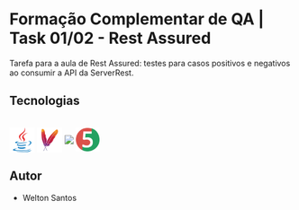 # Formação Complementar de QA | Task 01/02 - Rest Assured

Tarefa para a aula de Rest Assured: testes para casos positivos e negativos ao consumir a API da ServerRest.

## Tecnologias

<div style="display: inline_block"><br>
  <img align="center" height="45"  src="https://github.com/devicons/devicon/blob/master/icons/java/java-original.svg">
  <img align="center" height="45"  src="https://github.com/devicons/devicon/blob/master/icons/maven/maven-original.svg">
  <img align="center" height="42"  src="https://avatars.githubusercontent.com/u/19369327?s=200&v=4">
  <img align="center" height="42"  src="https://github.com/devicons/devicon/blob/master/icons/junit/junit-original.svg">
<div>

## Autor

- Welton Santos
